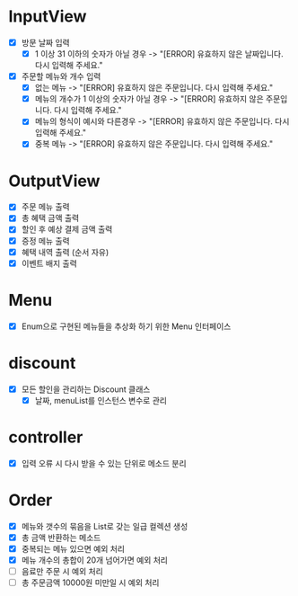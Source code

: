 # InputView

- [X] 방문 날짜 입력
    - [X] 1 이상 31 이하의 숫자가 아닐 경우 -> "[ERROR] 유효하지 않은 날짜입니다. 다시 입력해 주세요."
- [X] 주문할 메뉴와 개수 입력
    - [X] 없는 메뉴 -> "[ERROR] 유효하지 않은 주문입니다. 다시 입력해 주세요."
    - [X] 메뉴의 개수가 1 이상의 숫자가 아닐 경우 -> "[ERROR] 유효하지 않은 주문입니다. 다시 입력해 주세요."
    - [X] 메뉴의 형식이 예시와 다른경우 -> "[ERROR] 유효하지 않은 주문입니다. 다시 입력해 주세요."
    - [X] 중복 메뉴 -> "[ERROR] 유효하지 않은 주문입니다. 다시 입력해 주세요."

# OutputView

- [X] 주문 메뉴 출력
- [X] 총 혜택 금액 출력
- [X] 할인 후 예상 결제 금액 출력
- [X] 증정 메뉴 출력
- [X] 혜택 내역 출력 (순서 자유)
- [X] 이벤트 배지 출력

# Menu

- [X] Enum으로 구현된 메뉴들을 추상화 하기 위한 Menu 인터페이스

# discount

- [X] 모든 할인을 관리하는 Discount 클래스
    - [X] 날짜, menuList를 인스턴스 변수로 관리

# controller

- [X] 입력 오류 시 다시 받을 수 있는 단위로 메소드 분리

# Order

- [X] 메뉴와 갯수의 묶음을 List로 갖는 일급 컬렉션 생성
- [X] 총 금액 반환하는 메소드
- [X] 중복되는 메뉴 있으면 예외 처리
- [X] 메뉴 개수의 총합이 20개 넘어가면 예외 처리
- [ ] 음료만 주문 시 예외 처리
- [ ] 총 주문금액 10000원 미만일 시 예외 처리